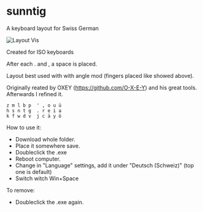 # sunntig
A keyboard layout for Swiss German

![Layout Vis](https://user-images.githubusercontent.com/65241975/202269326-1909edf4-2041-4e7e-929d-b4e2fc917de7.png)

Created for ISO keyboards

After each . and , a space is placed. 

Layout best used with with angle mod (fingers placed like showed above). 



Originally reated by OXEY (https://github.com/O-X-E-Y) and his great tools. Afterwards I refined it.
```
z m l b p  ' , o u ü 
h s n t g  . r e i a 
k f w d v  j c ä y ö 
```

How to use it:
- Download whole folder.
- Place it somewhere save.
- Doubleclick the .exe
- Reboot computer.
- Change in "Language" settings, add it under "Deutsch (Schweiz)" (top one is default)
- Switch witch Win+Space

To remove:
- Doubleclick the .exe again.

